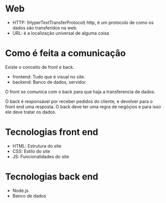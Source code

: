 # Web
- HTTP: (HyperTextTransferProtocol)
http, é um protocolo de como os dados são transferidos na web.
- URL: é a localização universal de alguma coisa
# Como é feita a comunicação
Existe o conceito de front e back.
- frontend: Tudo que é visual no site.
- backend: Banco de dados, servidor

O front se comunica com o back para que haja a transferencia de dados.

O back é responsável por receber pedidos do cliente, e devolver para o front end uma resposta. O back deve ter uma regra de negóçios e para isso ele deve tratar os dados.
# Tecnologias front end
- HTML: Estrutura do site
- CSS: Estilo do site
- JS: Funcionalidades do site

# Tecnologias back end
- Node.js
- Banco de dados




